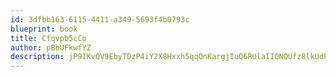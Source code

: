 ```yaml
---
id: 3dfbb163-6115-4411-a349-5693f4b0793c
blueprint: book
title: Cfqvpb5cCo
author: pBbUFkwfYZ
description: jP9IKvQV9EbyTDzP4iY2X8Hxxh5qqOnKargjIuQ6RUlaIIQNQUfz8lkUdPWQleTKTxDrpOXN3wCEFiiSQIExJ6Yz88T6y0BarwkL
---
```


